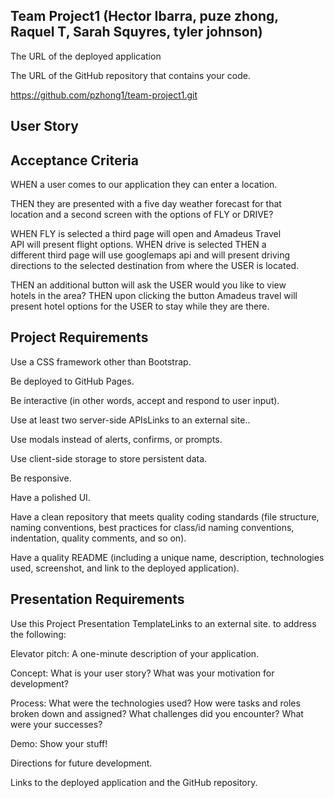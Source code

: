  ## Team Project1 (Hector Ibarra,  puze zhong,  Raquel T,  Sarah Squyres,  tyler johnson)  

The URL of the deployed application  


The URL of the GitHub repository that contains your code.

https://github.com/pzhong1/team-project1.git

 ## User Story  



## Acceptance Criteria  
WHEN a user comes to our application they can enter a location.  

THEN they are presented with a five day weather forecast for that  
location and a second screen with the options of FLY or DRIVE?  

WHEN FLY is selected a third page will open and Amadeus Travel  
API will present flight options. WHEN drive is selected THEN a  
different third page will use googlemaps api and will present driving  
directions to the selected destination from where the USER is located. 

THEN an additional button will ask the USER would you like to view  
hotels in the area? THEN upon clicking the button Amadeus travel will  
present hotel options for the USER to stay while they are there.  


## Project Requirements
Use a CSS framework other than Bootstrap.  

Be deployed to GitHub Pages.  

Be interactive (in other words, accept and respond to user input).  

Use at least two server-side APIsLinks to an external site..  

Use modals instead of alerts, confirms, or prompts.  

Use client-side storage to store persistent data.  

Be responsive.  

Have a polished UI.  

Have a clean repository that meets quality coding standards (file structure, naming conventions, best practices for class/id naming     conventions, indentation, quality comments, and so on).  

Have a quality README (including a unique name, description, technologies used, screenshot, and link to the deployed application).  


## Presentation Requirements
Use this Project Presentation TemplateLinks to an external site.   to address the following:  

Elevator pitch: A one-minute description of your application.  

Concept: What is your user story? What was your motivation for development?  

Process: What were the technologies used? How were tasks and roles broken down and assigned? What challenges did you encounter? What were   your successes?  

Demo: Show your stuff!  

Directions for future development.  

Links to the deployed application and the GitHub repository.  
